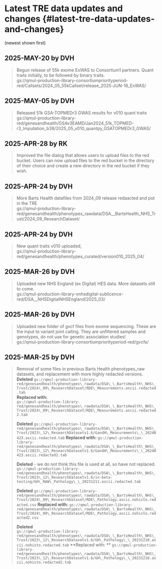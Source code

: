 # Latest TRE data updates and changes {#latest-tre-data-updates-and-changes}

(newest shown first)

## 2025-MAY-20 by DVH  
>    Begun release of 55k exome ExWAS to Consortium1 partners. Quant traits initially, to be followed by binary traits.  
gs://qmul-production-library-consortiumpriorityperiod-red/Callsets/2024\_05\_55kCallset/release\_2025-JUN-16\_ExWAS/

## 2025-MAY-05 by DVH  
>    Released 51k GSA-TOPMEDr3 GWAS results for v010 quant traits  
gs://qmul-production-library-red/genesandhealth/GSAv3EAMD/Jan2024\_51k\_TOPMED-r3\_Imputation\_b38/2025\_05\_v010\_quantpy\_GSATOPMEDr3\_GWAS/

## 2025-APR-28 by RK  
>    Improved the file dialog that allows users to upload files to the red bucket. Users can now upload files to the red bucket in the directory of their choice and create a new directory in the red bucket if they wish.

## 2025-APR-24 by DVH  
>    More Barts Health datafiles from 2024\_09 release redaacted and put in the TRE  
gs://qmul-production-library-red/genesandhealth/phenotypes\_rawdata/DSA\_\_BartsHealth\_NHS\_Trust/2024\_09\_ResearchDataset/

## 2025-APR-24 by DVH  
>    New quant traits v010 uploaded,   
gs://qmul-production-library-red/genesandhealth/phenotypes\_curated/version010\_2025\_04/

## 2025-MAR-26 by DVH  
>    Uploaded new NHS England (ex Digital) HES data. More datasets still to come.  
gs://qmul-production-library-vnhsdigital-sublicence-red/DSA\_\_NHSDigitalNHSEngland/2025\_03/

## 2025-MAR-26 by DVH  
>    Uploaded new folder of gvcf files from exome sequencing. These are the input to variant joint calling. They are unfiltered samples and genotypes, do not use for genetic association studies\!  
gs://qmul-production-library-consortiumpriorityperiod-red/gvcfs/

## 2025-MAR-25 by DVH  
>    Removal of some files in previous Barts Health phenotypes\_raw datasets, and replacement with more highly redacted versions.
>    **Deleted** 
>    `gs://qmul-production-library-red/genesandhealth/phenotypes\_rawdata/DSA\_\_BartsHealth\_NHS\_Trust/2024\_09\_ResearchDataset/RDE\_Measurements.ascii.redacted.tab`  
>    **Replaced with:**    
>   `gs://qmul-production-library-red/genesandhealth/phenotypes\_rawdata/DSA\_\_BartsHealth\_NHS\_Trust/2024\_09\_ResearchDataset/RDE\_Measurements.ascii.redacted2.tab`
> 
>    **Deleted** 
>    `gs://qmul-production-library-red/genesandhealth/phenotypes\_rawdata/DSA\_\_BartsHealth\_NHS\_Trust/2023\_12\_ResearchDatasetv1.6/GandH\_Measurements\_\_20240423.ascii.redacted.tab`
>    **Replaced with:**
>    `gs://qmul-production-library-red/genesandhealth/phenotypes\_rawdata/DSA\_\_BartsHealth\_NHS\_Trust/2023\_12\_ResearchDatasetv1.6/GandH\_Measurements\_\_20240423.ascii.redacted2.tab`
>
>    **Deleted** \- we do not think this file is used at all, so have not replaced.  
>    `gs://qmul-production-library-red/genesandhealth/phenotypes\_rawdata/DSA\_\_BartsHealth\_NHS\_Trust/2023\_12\_ResearchDatasetv1.6/in-beta-testing/GH\_RAW\_Pathology\_\_20231211.ascii.redacted.tab`
>
>    **Deleted** 
>    `gs://qmul-production-library-red/genesandhealth/phenotypes\_rawdata/DSA\_\_BartsHealth\_NHS\_Trust/2024\_09\_ResearchDataset/RDE\_Pathology.ascii.nohisto.redacted.csv`
>    **Replaced with:**
>    `gs://qmul-production-library-red/genesandhealth/phenotypes\_rawdata/DSA\_\_BartsHealth\_NHS\_Trust/2024\_09\_ResearchDataset/RDE\_Pathology.ascii.nohisto.redacted2.csv`
>
>    **Deleted**  
>    `gs://qmul-production-library-red/genesandhealth/phenotypes\_rawdata/DSA\_\_BartsHealth\_NHS\_Trust/2023\_12\_ResearchDatasetv1.6/GH\_Pathology\_\_20231218.ascii.nohisto.redacted.tab`
>    **Replaced with: **
>    `gs://qmul-production-library-red/genesandhealth/phenotypes\_rawdata/DSA\_\_BartsHealth\_NHS\_Trust/2023\_12\_ResearchDatasetv1.6/GH\_Pathology\_\_20231218.ascii.nohisto.redacted2.tab`
